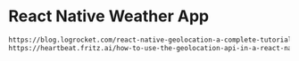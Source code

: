 # React Native Weather App

```sh
https://blog.logrocket.com/react-native-geolocation-a-complete-tutorial/
https://heartbeat.fritz.ai/how-to-use-the-geolocation-api-in-a-react-native-app-b5e611b00a0c


```
